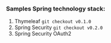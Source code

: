 ### Samples Spring technology stack:
1.    Thymeleaf ```git checkout v0.1.0```
2.    Spring Security ```git checkout v0.2.0```
3.    Spring  Security OAuth2